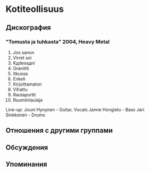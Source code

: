 # Kotiteollisuus



## Дискография

### "Tomusta ja tuhkasta" 2004, Heavy Metal

1. Jos sanon 
2. Virret soi 
3. Kдdessдni 
4. Graniitti 
5. Itkussa 
6. Enkeli 
7. Kirjoittamaton 
8. Vihattu 
9. Rautaportti 
10. Ruumiinlaulaja 

Line-up: 
Jouni Hynynen - Guitar, Vocals 
Janne Hongisto - Bass 
Jari Sinkkonen - Drums


## Отношения с другими группами


## Обсуждения


## Упоминания

